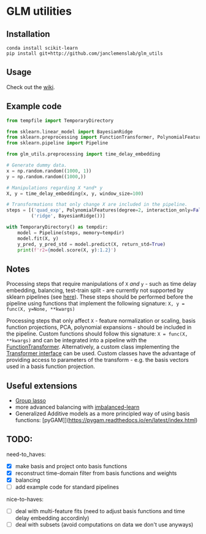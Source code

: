 # GLM utilities

## Installation
```shell
conda install scikit-learn
pip install git+http://github.com/janclemenslab/glm_utils
```

## Usage
Check out the [wiki](https://github.com/janclemenslab/glm_utils/wiki).

## Example  code

```python
from tempfile import TemporaryDirectory

from sklearn.linear_model import BayesianRidge
from sklearn.preprocessing import FunctionTransformer, PolynomialFeatures
from sklearn.pipeline import Pipeline

from glm_utils.preprocessing import time_delay_embedding

# Generate dummy data.
x = np.random.random((1000, 1))
y = np.random.random((1000,))

# Manipulations regarding X *and* y
X, y = time_delay_embedding(x, y, window_size=100)

# Transformations that only change X are included in the pipeline.
steps = [('quad_exp', PolynomialFeatures(degree=2, interaction_only=False, include_bias=True)),
         ('ridge', BayesianRidge())]

with TemporaryDirectory() as tempdir:
    model = Pipeline(steps, memory=tempdir)
    model.fit(X, y)
    y_pred, y_pred_std = model.predict(X, return_std=True)
    print(f'r2={model.score(X, y):1.2}')
```

## Notes
Processing steps that require manipulations of `X` *and* `y` - such as time delay embedding, balancing, test-train split - are currently not supported by sklearn pipelines (see [here](https://github.com/scikit-learn/scikit-learn/issues/4143)). These steps should be performed before the pipeline using functions that implement the following signature: 
`X, y = func(X, y=None, **kwargs)`

Processing steps that only affect `X` - feature normalization or scaling, basis function projections, PCA, polynomial expansions - should be included in the pipeline. Custom functions should follow this signature: `X = func(X, **kwargs)` and can be integrated into a pipeline with the [FunctionTransformer](https://scikit-learn.org/stable/modules/generated/sklearn.preprocessing.FunctionTransformer.html#sklearn.preprocessing.FunctionTransformer). Alternatively, a custom class implementing the [Transformer interface](https://scikit-learn.org/stable/developers/contributing.html#rolling-your-own-estimator) can be used. Custom classes have the advantage of providing access to parameters of the transform - e.g. the basis vectors used in a basis function projection.

## Useful extensions
- [Group lasso](https://group-lasso.readthedocs.io/en/latest/index.html)
- more advanced balancing with [imbalanced-learn](https://imbalanced-learn.readthedocs.io/en/stable/)
- Generalized Additive models as a more principled way of using basis functions: [pyGAM]](https://pygam.readthedocs.io/en/latest/index.html)

## TODO:
need-to_haves:
- [x] make basis and project onto basis functions
- [x] reconstruct time-domain filter from basis functions and weights
- [x] balancing
- [ ] add example code for standard pipelines

nice-to-haves:
- [ ] deal with multi-feature fits (need to adjust basis functions and time delay embedding accordinly)
- [ ] deal with subsets (avoid computations on data we don't use anyways)
